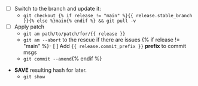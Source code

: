 - [ ] Switch to the branch and update it:
  - `git checkout {% if release != "main" %}{{ release.stable_branch }}{% else %}main{% endif %} && git pull -v`
- [ ] Apply patch
  - `git am path/to/patch/for/{{ release }}`
  - `git am --abort` to the rescue if there are issues
{% if release != "main" %}- [ ] Add `{{ release.commit_prefix }}` **prefix** to commit msgs
  - `git commit --amend`{% endif %}
- **SAVE** resulting hash for later.
  - `git show`
